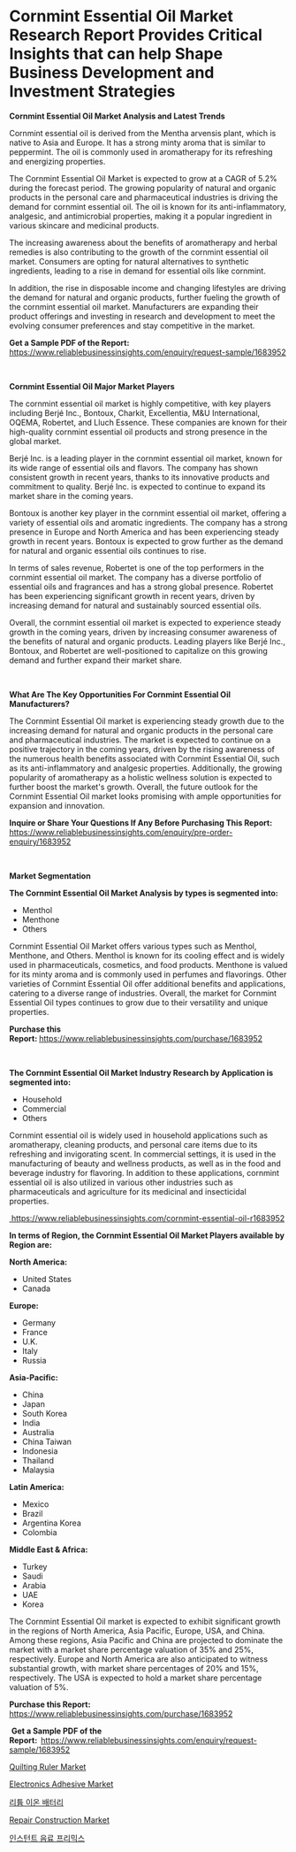 <p><h1>Cornmint Essential Oil Market Research Report Provides Critical Insights that can help Shape Business Development and Investment Strategies</h1></p><p><strong>Cornmint Essential Oil Market Analysis and Latest Trends</strong></p>
<p><p>Cornmint essential oil is derived from the Mentha arvensis plant, which is native to Asia and Europe. It has a strong minty aroma that is similar to peppermint. The oil is commonly used in aromatherapy for its refreshing and energizing properties.</p><p>The Cornmint Essential Oil Market is expected to grow at a CAGR of 5.2% during the forecast period. The growing popularity of natural and organic products in the personal care and pharmaceutical industries is driving the demand for cornmint essential oil. The oil is known for its anti-inflammatory, analgesic, and antimicrobial properties, making it a popular ingredient in various skincare and medicinal products.</p><p>The increasing awareness about the benefits of aromatherapy and herbal remedies is also contributing to the growth of the cornmint essential oil market. Consumers are opting for natural alternatives to synthetic ingredients, leading to a rise in demand for essential oils like cornmint.</p><p>In addition, the rise in disposable income and changing lifestyles are driving the demand for natural and organic products, further fueling the growth of the cornmint essential oil market. Manufacturers are expanding their product offerings and investing in research and development to meet the evolving consumer preferences and stay competitive in the market.</p></p>
<p><strong>Get a Sample PDF of the Report:&nbsp;</strong> <a href="https://www.reliablebusinessinsights.com/enquiry/request-sample/1683952">https://www.reliablebusinessinsights.com/enquiry/request-sample/1683952</a></p>
<p>&nbsp;</p>
<p><strong>Cornmint Essential Oil Major Market Players</strong></p>
<p><p>The cornmint essential oil market is highly competitive, with key players including Berjé Inc., Bontoux, Charkit, Excellentia, M&U International, OQEMA, Robertet, and Lluch Essence. These companies are known for their high-quality cornmint essential oil products and strong presence in the global market.</p><p>Berjé Inc. is a leading player in the cornmint essential oil market, known for its wide range of essential oils and flavors. The company has shown consistent growth in recent years, thanks to its innovative products and commitment to quality. Berjé Inc. is expected to continue to expand its market share in the coming years.</p><p>Bontoux is another key player in the cornmint essential oil market, offering a variety of essential oils and aromatic ingredients. The company has a strong presence in Europe and North America and has been experiencing steady growth in recent years. Bontoux is expected to grow further as the demand for natural and organic essential oils continues to rise.</p><p>In terms of sales revenue, Robertet is one of the top performers in the cornmint essential oil market. The company has a diverse portfolio of essential oils and fragrances and has a strong global presence. Robertet has been experiencing significant growth in recent years, driven by increasing demand for natural and sustainably sourced essential oils.</p><p>Overall, the cornmint essential oil market is expected to experience steady growth in the coming years, driven by increasing consumer awareness of the benefits of natural and organic products. Leading players like Berjé Inc., Bontoux, and Robertet are well-positioned to capitalize on this growing demand and further expand their market share.</p></p>
<p>&nbsp;</p>
<p><strong>What Are The Key Opportunities For Cornmint Essential Oil Manufacturers?</strong></p>
<p><p>The Cornmint Essential Oil market is experiencing steady growth due to the increasing demand for natural and organic products in the personal care and pharmaceutical industries. The market is expected to continue on a positive trajectory in the coming years, driven by the rising awareness of the numerous health benefits associated with Cornmint Essential Oil, such as its anti-inflammatory and analgesic properties. Additionally, the growing popularity of aromatherapy as a holistic wellness solution is expected to further boost the market's growth. Overall, the future outlook for the Cornmint Essential Oil market looks promising with ample opportunities for expansion and innovation.</p></p>
<p><strong>Inquire or Share Your Questions If Any Before Purchasing This Report:</strong> <a href="https://www.reliablebusinessinsights.com/enquiry/pre-order-enquiry/1683952">https://www.reliablebusinessinsights.com/enquiry/pre-order-enquiry/1683952</a></p>
<p>&nbsp;</p>
<p><strong>Market Segmentation</strong></p>
<p><strong>The Cornmint Essential Oil Market Analysis by types is segmented into:</strong></p>
<p><ul><li>Menthol</li><li>Menthone</li><li>Others</li></ul></p>
<p><p>Cornmint Essential Oil Market offers various types such as Menthol, Menthone, and Others. Menthol is known for its cooling effect and is widely used in pharmaceuticals, cosmetics, and food products. Menthone is valued for its minty aroma and is commonly used in perfumes and flavorings. Other varieties of Cornmint Essential Oil offer additional benefits and applications, catering to a diverse range of industries. Overall, the market for Cornmint Essential Oil types continues to grow due to their versatility and unique properties.</p></p>
<p><strong>Purchase this Report:&nbsp;</strong><a href="https://www.reliablebusinessinsights.com/purchase/1683952">https://www.reliablebusinessinsights.com/purchase/1683952</a></p>
<p>&nbsp;</p>
<p><strong>The Cornmint Essential Oil Market Industry Research by Application is segmented into:</strong></p>
<p><ul><li>Household</li><li>Commercial</li><li>Others</li></ul></p>
<p><p>Cornmint essential oil is widely used in household applications such as aromatherapy, cleaning products, and personal care items due to its refreshing and invigorating scent. In commercial settings, it is used in the manufacturing of beauty and wellness products, as well as in the food and beverage industry for flavoring. In addition to these applications, cornmint essential oil is also utilized in various other industries such as pharmaceuticals and agriculture for its medicinal and insecticidal properties.</p></p>
<p><a href="https://www.reliablebusinessinsights.com/cornmint-essential-oil-r1683952">&nbsp;https://www.reliablebusinessinsights.com/cornmint-essential-oil-r1683952</a></p>
<p><strong>In terms of Region, the Cornmint Essential Oil Market Players available by Region are:</strong></p>
<p>
    <p> <strong> North America: </strong>
        <ul>
            <li>United States</li>
            <li>Canada</li>
        </ul>
        </p> 
    <p> <strong> Europe: </strong>
        <ul>
            <li>Germany</li>
            <li>France</li>
            <li>U.K.</li>
            <li>Italy</li>
            <li>Russia</li>
        </ul>
        </p> 
    <p> <strong> Asia-Pacific: </strong>
        <ul>
            <li>China</li>
            <li>Japan</li>
            <li>South Korea</li>
            <li>India</li>
            <li>Australia</li>
            <li>China Taiwan</li>
            <li>Indonesia</li>
            <li>Thailand</li>
            <li>Malaysia</li>
        </ul>
        </p> 
    <p> <strong> Latin America: </strong>
        <ul>
            <li>Mexico</li>
            <li>Brazil</li>
            <li>Argentina Korea</li>
            <li>Colombia</li>
        </ul>
        </p> 
    <p> <strong> Middle East & Africa: </strong>
        <ul>
            <li>Turkey</li>
            <li>Saudi</li>
            <li>Arabia</li>
            <li>UAE</li>
            <li>Korea</li>
        </ul>
    </p>
    </p>
<p><p>The Cornmint Essential Oil market is expected to exhibit significant growth in the regions of North America, Asia Pacific, Europe, USA, and China. Among these regions, Asia Pacific and China are projected to dominate the market with a market share percentage valuation of 35% and 25%, respectively. Europe and North America are also anticipated to witness substantial growth, with market share percentages of 20% and 15%, respectively. The USA is expected to hold a market share percentage valuation of 5%.</p></p>
<p><strong>Purchase this Report: </strong><a href="https://www.reliablebusinessinsights.com/purchase/1683952">https://www.reliablebusinessinsights.com/purchase/1683952</a></p>
<p>&nbsp;<strong>Get a Sample PDF of the Report:&nbsp;&nbsp;</strong><a href="https://www.reliablebusinessinsights.com/enquiry/request-sample/1683952">https://www.reliablebusinessinsights.com/enquiry/request-sample/1683952</a></p>
<p><strong></strong></p>
<p><p><a href="https://www.linkedin.com/pulse/quilting-ruler-market-size-outlook-forecast-2024-2031-evn1e">Quilting Ruler Market</a></p><p><a href="https://github.com/bobicer/Market-Research-Report-List-3/blob/main/electronics-adhesive-market.md">Electronics Adhesive Market</a></p><p><a href="https://medium.com/@heatherelasquez5675/%EB%A6%AC%ED%8A%AC-%EC%9D%B4%EC%98%A8-%EB%B0%B0%ED%84%B0%EB%A6%AC-%EC%8B%9C%EC%9E%A5-%EA%B7%9C%EB%AA%A8%EB%8A%94-%EC%97%B0%ED%8F%89%EA%B7%A0-%EC%84%B1%EC%9E%A5%EB%A5%A0-%EB%A1%9C-%EC%A6%9D%EA%B0%80%ED%95%98%EA%B3%A0-%EC%9E%88%EC%9C%BC%EB%A9%B0-%EC%9D%B4-%EB%B3%B4%EA%B3%A0%EC%84%9C%EB%8A%94-%EC%9C%A0%ED%98%95-%EC%9D%91%EC%9A%A9-%EC%84%B1%EC%9E%A5-%EB%B0%8F-2024%EB%85%84%EB%B6%80%ED%84%B0-2031%EB%85%84%EA%B9%8C%EC%A7%80%EC%9D%98-%EC%98%88%EC%B8%A1-%EB%B6%84%EC%84%9D%EC%9D%84-%EB%8B%A4%EB%A3%A8%EA%B3%A0-%EC%9E%88%EC%8A%B5%EB%8B%88%EB%8B%A4-61224a308412">리튬 이온 배터리</a></p><p><a href="https://github.com/globismark/Market-Research-Report-List-3/blob/main/repair-construction-market.md">Repair Construction Market</a></p><p><a href="https://medium.com/@heatherelasquez5675/%EC%A6%89%EC%84%9D%EC%9D%8C%EB%A3%8C-%ED%94%84%EB%A6%AC%EB%AF%B9%EC%8A%A4-%EC%8B%9C%EC%9E%A5-2024%EB%85%84%EB%B6%80%ED%84%B0-2031%EB%85%84%EA%B9%8C%EC%A7%80%EC%9D%98-%EC%82%B0%EC%97%85-%ED%8A%B8%EB%A0%8C%EB%93%9C-%EB%B0%8F-%EC%98%88%EC%B8%A1-2a7f9c73f496">인스턴트 음료 프리믹스</a></p></p>